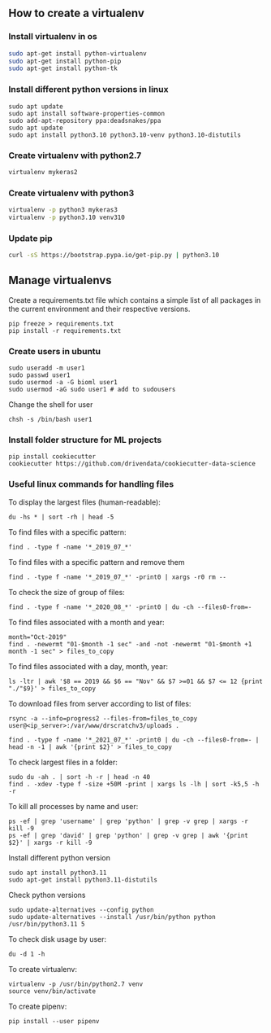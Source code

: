 ## How to create a virtualenv

### Install virtualenv in os
```bash
sudo apt-get install python-virtualenv
sudo apt-get install python-pip
sudo apt-get install python-tk
```

### Install different python versions in linux
```shell
sudo apt update
sudo apt install software-properties-common
sudo add-apt-repository ppa:deadsnakes/ppa
sudo apt update
sudo apt install python3.10 python3.10-venv python3.10-distutils
```

### Create virtualenv with python2.7
```bash
virtualenv mykeras2
```

### Create virtualenv with python3
```bash
virtualenv -p python3 mykeras3
virtualenv -p python3.10 venv310
```

### Update pip
```bash
curl -sS https://bootstrap.pypa.io/get-pip.py | python3.10
```

## Manage virtualenvs

Create a requirements.txt file which contains a simple list of all packages in the current environment and
their respective versions.
```shell script
pip freeze > requirements.txt
pip install -r requirements.txt
```

### Create users in ubuntu
```shell script
sudo useradd -m user1
sudo passwd user1
sudo usermod -a -G bioml user1
sudo usermod -aG sudo user1 # add to sudousers
```

Change the shell for user
```shell
chsh -s /bin/bash user1
```

### Install folder structure for ML projects
```shell script
pip install cookiecutter
cookiecutter https://github.com/drivendata/cookiecutter-data-science
```
### Useful linux commands for handling files

To display the largest files (human-readable):
```shell script
du -hs * | sort -rh | head -5
```

To find files with a specific pattern:
```shell script
find . -type f -name '*_2019_07_*'
```

To find files with a specific pattern and remove them
```shell script
find . -type f -name '*_2019_07_*' -print0 | xargs -r0 rm --
```

To check the size of group of files:
```shell script
find . -type f -name '*_2020_08_*' -print0 | du -ch --files0-from=-
```

To find files associated with a month and year:
```shell script
month="Oct-2019"
find . -newermt "01-$month -1 sec" -and -not -newermt "01-$month +1 month -1 sec" > files_to_copy
```

To find files associated with a day, month, year:
```shell script
ls -ltr | awk '$8 == 2019 && $6 == "Nov" && $7 >=01 && $7 <= 12 {print "./"$9}' > files_to_copy
```

To download files from server according to list of files:
```shell script
rsync -a --info=progress2 --files-from=files_to_copy user@<ip_server>:/var/www/drscratchv3/uploads .
```

```shell script
find . -type f -name '*_2021_07_*' -print0 | du -ch --files0-from=- | head -n -1 | awk '{print $2}' > files_to_copy
```

To check largest files in a folder:
```shell script
sudo du -ah . | sort -h -r | head -n 40
find . -xdev -type f -size +50M -print | xargs ls -lh | sort -k5,5 -h -r
```

To kill all processes by name and user:
```shell script
ps -ef | grep 'username' | grep 'python' | grep -v grep | xargs -r kill -9
ps -ef | grep 'david' | grep 'python' | grep -v grep | awk '{print $2}' | xargs -r kill -9
```

Install different python version
```shell script
sudo apt install python3.11
sudo apt-get install python3.11-distutils
```

Check python versions
```shell script
sudo update-alternatives --config python
sudo update-alternatives --install /usr/bin/python python /usr/bin/python3.11 5
```

To check disk usage by user:
```shell script
du -d 1 -h
```

To create virtualenv:
```shell script
virtualenv -p /usr/bin/python2.7 venv
source venv/bin/activate
```

To create pipenv:
```shell script
pip install --user pipenv
```

